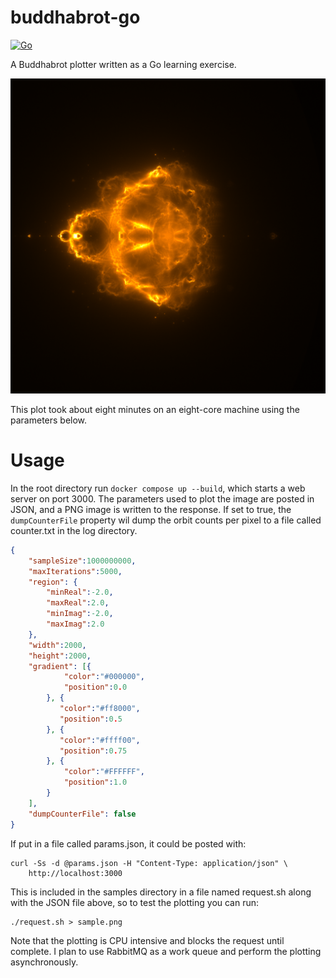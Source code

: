 # buddhabrot-go

[![Go](https://github.com/ebeeton/buddhabrot-go/actions/workflows/go.yml/badge.svg)](https://github.com/ebeeton/buddhabrot-go/actions/workflows/go.yml)

A Buddhabrot plotter written as a Go learning exercise.

![Buddhabrot image](/samples/sample.png)

This plot took about eight minutes on an eight-core machine using the parameters
below.

# Usage

In the root directory run `docker compose up --build`, which starts a web server
on port 3000. The parameters used to plot the image are posted in JSON, and a
PNG image is written to the response. If set to true, the `dumpCounterFile`
property wil dump the orbit counts per pixel to a file called counter.txt in
the log directory.

```json
{
    "sampleSize":1000000000,
    "maxIterations":5000,
    "region": {
        "minReal":-2.0,
        "maxReal":2.0,
        "minImag":-2.0,
        "maxImag":2.0
    },
    "width":2000,
    "height":2000,
    "gradient": [{
            "color":"#000000",
            "position":0.0
        }, {
           "color":"#ff8000",
           "position":0.5
        }, {
           "color":"#ffff00",
           "position":0.75
        }, {
            "color":"#FFFFFF",
            "position":1.0
        }
    ],
    "dumpCounterFile": false
}
```

If put in a file called params.json, it could be posted with:

```shell
curl -Ss -d @params.json -H "Content-Type: application/json" \
    http://localhost:3000
```

This is included in the samples directory in a file named request.sh along with
the JSON file above, so to test the plotting you can run:

```shell
./request.sh > sample.png
```

Note that the plotting is CPU intensive and blocks the request until complete. I
plan to use RabbitMQ as a work queue and perform the plotting asynchronously.
